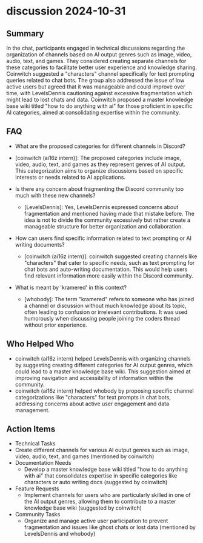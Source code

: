 # discussion 2024-10-31

## Summary
 In the chat, participants engaged in technical discussions regarding the organization of channels based on AI output genres such as image, video, audio, text, and games. They considered creating separate channels for these categories to facilitate better user experience and knowledge sharing. Coinwitch suggested a "characters" channel specifically for text prompting queries related to chat bots. The group also addressed the issue of low active users but agreed that it was manageable and could improve over time, with LevelsDennis cautioning against excessive fragmentation which might lead to lost chats and data. Coinwitch proposed a master knowledge base wiki titled "how to do anything with ai" for those proficient in specific AI categories, aimed at consolidating expertise within the community.

## FAQ
 - What are the proposed categories for different channels in Discord?
  - [coinwitch (ai16z intern)]: The proposed categories include image, video, audio, text, and games as they represent genres of AI output. This categorization aims to organize discussions based on specific interests or needs related to AI applications.

- Is there any concern about fragmenting the Discord community too much with these new channels?
  - [LevelsDennis]: Yes, LevelsDennis expressed concerns about fragmentation and mentioned having made that mistake before. The idea is not to divide the community excessively but rather create a manageable structure for better organization and collaboration.

- How can users find specific information related to text prompting or AI writing documents?
  - [coinwitch (ai16z intern)]: coinwitch suggested creating channels like "characters" that cater to specific needs, such as text prompting for chat bots and auto-writing documentation. This would help users find relevant information more easily within the Discord community.

- What is meant by 'kramered' in this context?
  - [whobody]: The term "kramered" refers to someone who has joined a channel or discussion without much knowledge about its topic, often leading to confusion or irrelevant contributions. It was used humorously when discussing people joining the coders thread without prior experience.

## Who Helped Who
 - coinwitch (ai16z intern) helped LevelsDennis with organizing channels by suggesting creating different categories for AI output genres, which could lead to a master knowledge base wiki. This suggestion aimed at improving navigation and accessibility of information within the community.
- coinwitch (ai16z intern) helped whobody by proposing specific channel categorizations like "characters" for text prompts in chat bots, addressing concerns about active user engagement and data management.

## Action Items
 - Technical Tasks
  - Create different channels for various AI output genres such as image, video, audio, text, and games (mentioned by coinwitch)
- Documentation Needs
  - Develop a master knowledge base wiki titled "how to do anything with ai" that consolidates expertise in specific categories like characters or auto writing docs (suggested by coinwitch)
- Feature Requests
  - Implement channels for users who are particularly skilled in one of the AI output genres, allowing them to contribute to a master knowledge base wiki (suggested by coinwitch)
- Community Tasks
  - Organize and manage active user participation to prevent fragmentation and issues like ghost chats or lost data (mentioned by LevelsDennis and whobody)

